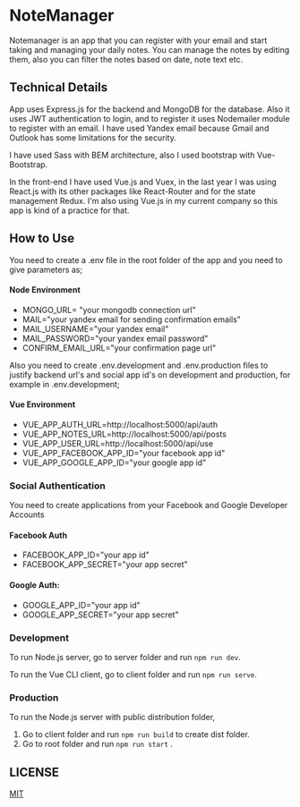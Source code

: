 # NoteManager

Notemanager is an app that you can register with your email 
and start taking and managing your daily notes. 
You can manage the notes by editing them, also you can filter
the notes based on date, note text etc. 

## Technical Details
App uses Express.js for the backend and MongoDB for the database.
 Also it uses JWT authentication to login, and to register
it uses Nodemailer module to register with an email. I have used 
Yandex email because Gmail and Outlook has some limitations for 
the security.

I have used Sass with BEM architecture, also I used bootstrap with Vue-Bootstrap.

In the front-end I have used Vue.js and Vuex, in the last year 
I was using React.js with its other packages like React-Router 
and for the state management Redux.
I'm also using Vue.js in my current company so this app is kind 
of a practice for that.


## How to Use
You need to create a .env file in the root folder of the app and you need to 
give parameters as;

#### Node Environment
* MONGO_URL= "your mongodb connection url"
* MAIL="your yandex email for sending confirmation emails"
* MAIL_USERNAME="your yandex email"
* MAIL_PASSWORD="your yandex email password"
* CONFIRM_EMAIL_URL="your confirmation page url"

Also you need to create .env.development and .env.production files to justify backend url's and social app id's on development
and production, for example in .env.development;

#### Vue Environment
* VUE_APP_AUTH_URL=http://localhost:5000/api/auth
* VUE_APP_NOTES_URL=http://localhost:5000/api/posts
* VUE_APP_USER_URL=http://localhost:5000/api/use
* VUE_APP_FACEBOOK_APP_ID="your facebook app id"
* VUE_APP_GOOGLE_APP_ID="your google app id"


### Social Authentication
You need to create applications from your Facebook and Google Developer Accounts

#### Facebook Auth
* FACEBOOK_APP_ID="your app id"
* FACEBOOK_APP_SECRET="your app secret"

#### Google Auth: 
* GOOGLE_APP_ID="your app id"
* GOOGLE_APP_SECRET="your app secret"

### Development
To run Node.js server, go to server folder and run `npm run dev`.

To run the Vue CLI client, go to client folder and run `npm run serve`.

### Production
To run the Node.js server with public distribution folder, 
1. Go to client folder and run `npm run build` to create dist folder.
2. Go to root folder and run `npm run start` .

## LICENSE
[MIT](https://choosealicense.com/licenses/mit/)
